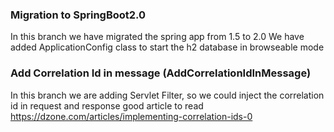 ### Migration to SpringBoot2.0
In this branch we have migrated the spring app from 1.5 to 2.0
We have added ApplicationConfig class to start the h2 database in browseable mode
### Add Correlation Id in message (AddCorrelationIdInMessage)
In this branch we are adding Servlet Filter, so we could inject the correlation id in request and 
response
good article to read
https://dzone.com/articles/implementing-correlation-ids-0